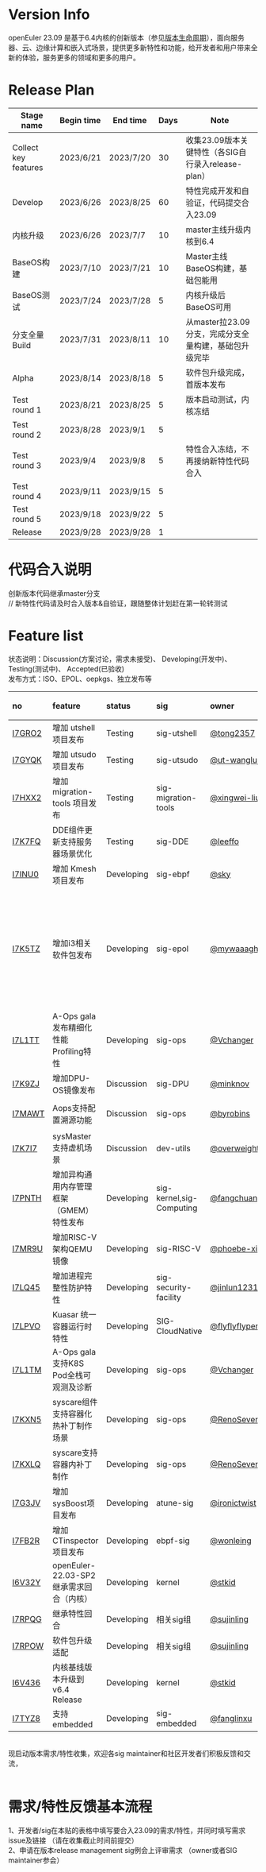 # Version Info
openEuler 23.09 是基于6.4内核的创新版本（参见[版本生命周期](https://www.openeuler.org/zh/other/lifecycle/)），面向服务器、云、边缘计算和嵌入式场景，提供更多新特性和功能，给开发者和用户带来全新的体验，服务更多的领域和更多的用户。<br>


# Release Plan

| Stage  name          | Begin time | End time   | Days | Note                                      |
| -------------------- | ---------- | ---------- | ---- | ----------------------------------------- |
| Collect key features | 2023/6/21      | 2023/7/20    | 30       | 收集23.09版本关键特性（各SIG自行录入release-plan）    |
| Develop              | 2023/6/26      | 2023/8/25    | 60       | 特性完成开发和自验证，代码提交合入23.09               |
| 内核升级             | 2023/6/26      | 2023/7/7     | 10       | master主线升级内核到6.4                               |
| BaseOS构建           | 2023/7/10      | 2023/7/21    | 10       | Master主线BaseOS构建，基础包能用                      |
| BaseOS测试           | 2023/7/24      | 2023/7/28    | 5        | 内核升级后BaseOS可用                                  |
| 分支全量Build        | 2023/7/31      | 2023/8/11    | 10       | 从master拉23.09分支，完成分支全量构建，基础包升级完毕 |
| Alpha                | 2023/8/14      | 2023/8/18    | 5        | 软件包升级完成，首版本发布                            |
| Test round 1         | 2023/8/21      | 2023/8/25    | 5        | 版本启动测试，内核冻结                                |
| Test round 2         | 2023/8/28      | 2023/9/1     | 5        |                                                       |
| Test round 3         | 2023/9/4       | 2023/9/8     | 5        | 特性合入冻结，不再接纳新特性代码合入                  |
| Test round 4         | 2023/9/11      | 2023/9/15    | 5        |                                                       |
| Test round 5         | 2023/9/18      | 2023/9/22    | 5        |                                                       |
| Release              | 2023/9/28      | 2023/9/28    | 1        |                                                       |


# 代码合入说明
创新版本代码继承master分支 <br>
// 新特性代码请及时合入版本&自验证，跟随整体计划赶在第一轮转测试


# Feature list
状态说明：Discussion(方案讨论，需求未接受)、 Developing(开发中)、 Testing(测试中)、 Accepted(已验收) <br>
发布方式：ISO、EPOL、oepkgs、独立发布等

|no|feature|status|sig|owner|发布方式|涉及软件包列表|
|:----|:---|:---|:--|:----|:----|:----|
|[I7GRO2](https://gitee.com/openeuler/release-management/issues/I7GRO2)|增加 utshell 项目发布|Testing|sig-utshell|[@tong2357](https://gitee.com/tong2357/)|EPOL|utshell|
|[I7GYQK](https://gitee.com/openeuler/release-management/issues/I7GYQK)|增加 utsudo 项目发布|Testing|sig-utsudo|[@ut-wanglujun](https://gitee.com/ut-wanglujun/)|EPOL|utsudo|
|[I7HXX2](https://gitee.com/openeuler/release-management/issues/I7HXX2)|增加 migration-tools 项目发布|Testing|sig-migration-tools|[@xingwei-liu](https://gitee.com/xingwei-liu/)|EPOL|migration-tools|
|[I7K7FQ](https://gitee.com/openeuler/release-management/issues/I7K7FQ)|DDE组件更新支持服务器场景优化|Testing|sig-DDE|[@leeffo](https://gitee.com/leeffo)|EPOL||
|[I7INU0](https://gitee.com/openeuler/release-management/issues/I7INU0?from=project-issue)|增加 Kmesh 项目发布|Developing|sig-ebpf|[@sky](https://gitee.com/nlgwcy)|extras|Kmesh|
|[I7K5TZ](https://gitee.com/openeuler/release-management/issues/I7K5TZ)|增加i3相关软件包发布|Developing|sig-epol|[@mywaaagh_admin](https://gitee.com/mywaaagh_admin)|EPOL|i3,i3status,perl-AnyEvent-I3,perl-AnyEvent,xcb-util-xrm,xcompmgr,perl-IO-Pipely,perl-Guard,perl-Glib,perl-Curses,dmenu,perl-Task-Weaken,perl-POE-Test-Loops,perl-Test-Command|
|[I7L1TT](https://gitee.com/openeuler/release-management/issues/I7L1TT)|A-Ops gala发布精细化性能Profiling特性|Developing|sig-ops|[@Vchanger](https://gitee.com/Vchanger)|ISO|gala-gopher|
|[I7K9ZJ](https://gitee.com/openeuler/release-management/issues/I7K9ZJ?from=project-issue)|增加DPU-OS镜像发布|Discussion|sig-DPU|[@minknov](https://gitee.com/minknov)|ISO|dpu-utilities|
|[I7MAWT](https://gitee.com/openeuler/release-management/issues/I7MAWT)|Aops支持配置溯源功能|Discussion|sig-ops|[@byrobins](https://gitee.com/byrobins)|EPOL|A-Ops,aops-hermes,aops-zeus,aops-ceres|
|[I7K7I7](https://gitee.com/openeuler/release-management/issues/I7K7I7)|sysMaster支持虚机场景|Discussion|dev-utils|[@overweight](https://gitee.com/overweight)|ISO|sysmaster|
|[I7PNTH](https://gitee.com/openeuler/release-management/issues/I7PNTH)|增加异构通用内存管理框架（GMEM）特性发布|Developing|sig-kernel,sig-Computing|[@fangchuang](https://gitee.com/fangchuang),[@weixizhu94](https://gitee.com/weixizhu94)|ISO|kernel,libgmem|
|[I7MR9U](https://gitee.com/openeuler/release-management/issues/I7MR9U?from=project-issue)|增加RISC-V架构QEMU镜像|Developing|sig-RISC-V|[@phoebe-xi](https://gitee.com/phoebe-xi)|ISO||
|[I7LQ45](https://gitee.com/openeuler/release-management/issues/I7LQ45?from=project-issue)|增加进程完整性防护特性|Developing|sig-security-facility|[@jinlun123123](https://gitee.com/jinlun123123)|ISO|dim,dim-tools|
|[I7LPVO](https://gitee.com/openeuler/release-management/issues/I7LPVO?from=project-issue)|Kuasar 统一容器运行时特性|Developing|SIG-CloudNative|[@flyflyflypeng](https://gitee.com/flyflyflypeng)|ISO|kuasar,iSulad|
|[I7L1TM](https://gitee.com/openeuler/release-management/issues/I7L1TM?from=project-issue)|A-Ops gala支持K8S Pod全栈可观测及诊断|Developing|sig-ops|[@Vchanger](https://gitee.com/Vchanger)|ISO|gala-gopher|
|[I7KXN5](https://gitee.com/openeuler/release-management/issues/I7KXN5?from=project-issue)|syscare组件支持容器化热补丁制作场景|Developing|sig-ops|[@RenoSeven](https://gitee.com/RenoSeven)|ISO|syscare|
|[I7KXLQ](https://gitee.com/openeuler/release-management/issues/I7KXLQ?from=project-issue)|syscare支持容器内补丁制作|Developing|sig-ops|[@RenoSeven](https://gitee.com/RenoSeven)|ISO|syscare|
|[I7G3JV](https://gitee.com/openeuler/release-management/issues/I7G3JV?from=project-issue)|增加sysBoost项目发布|Developing|atune-sig|[@ironictwist](https://gitee.com/ironictwist)|ISO|sysboost|
|[I7FB2R](https://gitee.com/openeuler/release-management/issues/I7FB2R?from=project-issue)|增加CTinspector项目发布|Developing|ebpf-sig|[@wonleing](https://gitee.com/wonleing)|ISO|CTinspector|
|[I6V32Y](https://gitee.com/openeuler/kernel/issues/I6V32Y?from=project-issue)|openEuler-22.03-SP2继承需求回合（内核）|Developing|kernel|[@stkid](https://gitee.com/stkid)|ISO|kernel|
|[I7RPQG](https://gitee.com/openeuler/release-management/issues/I7RPQG?from=project-issue)|继承特性回合|Developing|相关sig组|[@sujinling](https://gitee.com/sujinling)|ISO||
|[I7RPOW](https://gitee.com/openeuler/release-management/issues/I7RPOW?from=project-issue)|软件包升级适配|Developing|相关sig组|[@sujinling](https://gitee.com/sujinling)|ISO||
|[I6V436](https://gitee.com/openeuler/kernel/issues/I6V436?from=project-issue)|内核基线版本升级到v6.4 Release|Developing|kernel|[@stkid](https://gitee.com/stkid)|ISO|kernel|
|[I7TYZ8](https://gitee.com/openeuler/release-management/issues/I7TYZ8)|支持embedded|Developing|sig-embedded|[@fanglinxu](https://gitee.com/fanglinxu)|img|sig-embedded|

<br>
现启动版本需求/特性收集，欢迎各sig maintainer和社区开发者们积极反馈和交流，<br>
<br>



# 需求/特性反馈基本流程 <br />
1、开发者/sig在本贴的表格中填写要合入23.09的需求/特性，并同时填写需求issue及链接 （请在收集截止时间前提交）      <br>
2、申请在版本release management sig例会上评审需求 （owner或者SIG maintainer参会）
<br><br>
